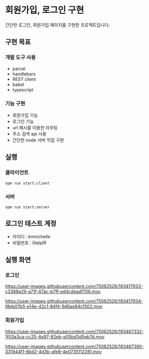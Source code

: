 # 회원가입, 로그인 구현

간단한 로그인, 회원가입 페이지를 구현한 프로젝트입니다.

## 구현 목표

### 개발 도구 사용

- parcel
- handlebars
- REST client
- babel
- typescript

### 기능 구현

- 회원가입 기능
- 로그인 기능
- url 해시를 이용한 라우팅
- 주소 검색 api 사용
- 간단한 node 서버 직접 구현

## 실행

### 클라이언트

```
npm run start:client
```

### 서버

```
npm run start:server
```

## 로그인 테스트 계정

- 아이디 : kminchelle
- 비밀번호 : 0lelplR

## 실행 화면

### 로그인

https://user-images.githubusercontent.com/75062526/193417933-c3388a29-a71f-47ac-b7ff-ed4cdeadf706.mov

https://user-images.githubusercontent.com/75062526/193417934-f8eb07b5-e14e-42c1-84f4-9d6ae84cf502.mov

### 회원가입

https://user-images.githubusercontent.com/75062526/193467332-1f03a3ca-cc25-4e97-82eb-e05bd3d5eb7d.mov

https://user-images.githubusercontent.com/75062526/193467390-331944f1-8bd2-4d3b-afe8-4e0735112281.mov